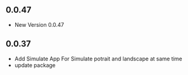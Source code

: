 ## 0.0.47

- New Version 0.0.47


## 0.0.37

- Add Simulate App For Simulate potrait and landscape at same time
- update package